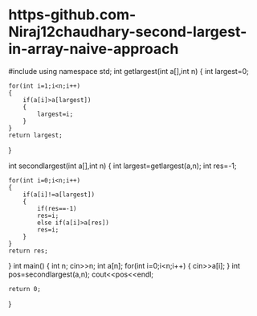 # https-github.com-Niraj12chaudhary-second-largest-in-array-naive-approach
#include <iostream>
using namespace std;
int getlargest(int a[],int n)
{
    int largest=0;
    
    for(int i=1;i<n;i++)
    {
        if(a[i]>a[largest])
        {
            largest=i;
        }
    }
    return largest;
}

int secondlargest(int a[],int n)
{
    int largest=getlargest(a,n);
    int res=-1;
    
    for(int i=0;i<n;i++)
    {
        if(a[i]!=a[largest])
        {
            if(res==-1)
            res=i;
            else if(a[i]>a[res])
            res=i;
        }
    }
    return res;
}
int main() 
{
    int n;
    cin>>n;
    int a[n];
    for(int i=0;i<n;i++)
    {
        cin>>a[i];
    }
    int pos=secondlargest(a,n);
    cout<<pos<<endl;
    
	return 0;
    
}
